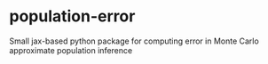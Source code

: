 # population-error
Small jax-based python package for computing error in Monte Carlo approximate population inference
